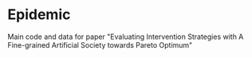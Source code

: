 # Epidemic
Main code and data for paper "Evaluating Intervention Strategies with A Fine-grained Artificial Society towards Pareto Optimum"
